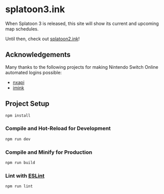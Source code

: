 # splatoon3.ink

When Splatoon 3 is released, this site will show its current and upcoming map schedules.

Until then, check out [splatoon2.ink](https://splatoon2.ink)!

## Acknowledgements

Many thanks to the following projects for making Nintendo Switch Online automated logins possible:

* [nxapi](https://github.com/samuelthomas2774/nxapi)
* [imink](https://github.com/imink-app/f-API)

## Project Setup

```sh
npm install
```

### Compile and Hot-Reload for Development

```sh
npm run dev
```

### Compile and Minify for Production

```sh
npm run build
```

### Lint with [ESLint](https://eslint.org/)

```sh
npm run lint
```
